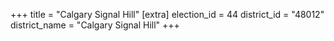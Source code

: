 +++
title = "Calgary Signal Hill"
[extra]
election_id = 44
district_id = "48012"
district_name = "Calgary Signal Hill"
+++
